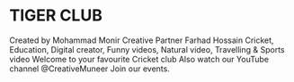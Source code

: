 # TIGER CLUB 
Created by Mohammad Monir
Creative Partner Farhad Hossain
Cricket, Education, Digital creator, Funny videos, Natural video, Travelling & Sports video
Welcome to your favourite Cricket club 
Also watch our YouTube channel 
@CreativeMuneer 
Join our events.
